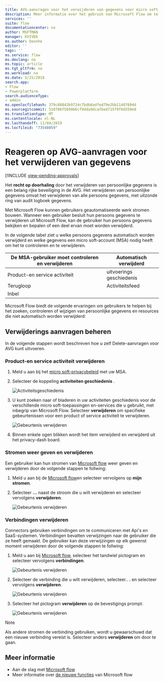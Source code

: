 ```yaml
---
title: AVG-aanvragen voor het verwijderen van gegevens voor micro soft-accounts (MSA) Microsoft Flow Microsoft Docs
description: Meer informatie over het gebruik van Microsoft Flow om te reageren op AVG betrokkenen-aanvragen voor het verwijderen van gegevens van micro soft-accounts.
services: ''
suite: flow
documentationcenter: na
author: MSFTMAN
manager: KVIVEK
ms.author: Deonhe
editor: ''
tags: ''
ms.service: flow
ms.devlang: na
ms.topic: article
ms.tgt_pltfrm: na
ms.workload: na
ms.date: 5/25/2018
search.app:
- Flow
- Powerplatform
search.audienceType:
- admin
ms.openlocfilehash: 379c88842b9724c7bdb6adfed79e2bb11497694d
ms.sourcegitcommit: 510706f5699b6cf9dda9dcafbed715f9f6d559e8
ms.translationtype: MT
ms.contentlocale: nl-NL
ms.lasthandoff: 11/04/2019
ms.locfileid: "73548059"
---
```

# <a name="respond-to-gdpr-data-subject-delete-requests"></a>Reageren op AVG-aanvragen voor het verwijderen van gegevens
[!INCLUDE [view-pending-approvals](includes/cc-rebrand.md)]

Het **recht op doorhaling** door het verwijderen van persoonlijke gegevens is een belang rijke beveiliging in de AVG. Het verwijderen van persoonlijke gegevens omvat het verwijderen van alle persoons gegevens, met uitzonde ring van audit logboek gegevens.

Met Microsoft Flow kunnen gebruikers geautomatiseerde werk stromen bouwen. Wanneer een gebruiker besluit hun persoons gegevens te verwijderen uit Microsoft Flow, kan de gebruiker hun persoons gegevens bekijken en bepalen of een deel ervan moet worden verwijderd.

In de volgende tabel ziet u welke persoons gegevens automatisch worden verwijderd en welke gegevens een micro soft-account (MSA) nodig heeft om het te controleren en te verwijderen.

|De MSA-gebruiker moet controleren en verwijderen|Automatisch verwijderd|
|------|------|
|Product-en service activiteit|uitvoerings geschiedenis|
|Terugloop|Activiteitsfeed|
|Inbel||

Microsoft Flow biedt de volgende ervaringen om gebruikers te helpen bij het zoeken, controleren of wijzigen van persoonlijke gegevens en resources die niet automatisch worden verwijderd:

## <a name="manage-delete-requests"></a>Verwijderings aanvragen beheren

In de volgende stappen wordt beschreven hoe u zelf Delete-aanvragen voor AVG kunt uitvoeren.

### <a name="delete-product-and-service-activity"></a>Product-en service activiteit verwijderen

1. Meld u aan bij het [micro soft-privacybeleid](https://account.microsoft.com/privacy/) met uw MSA.
1. Selecteer de koppeling **activiteiten geschiedenis** .

    ![Activiteitsgeschiedenis](./media/gdpr-dsr-export-msa/activityhistory.png)

1. U kunt zoeken naar of bladeren in uw activiteiten geschiedenis voor de verschillende micro soft-toepassingen en-services die u gebruikt, met inbegrip van Microsoft Flow. Selecteer **verwijderen** om specifieke gebeurtenissen voor een product of service activiteit te verwijderen.

    ![Gebeurtenis verwijderen](./media/gdpr-dsr-delete-msa/deleteevent.png)

1. Binnen enkele ogen blikken wordt het item verwijderd en verwijderd uit het privacy-dash board.

### <a name="list-and-delete-flows"></a>Stromen weer geven en verwijderen

Een gebruiker kan hun stromen van [Microsoft flow](https://flow.microsoft.com) weer geven en verwijderen door de volgende stappen te follwing:

1. Meld u aan bij de [Microsoft flow](https://flow.microsoft.com)en selecteer vervolgens op **mijn stromen**.

1. Selecteer **...** naast de stroom die u wilt verwijderen en selecteer vervolgens **verwijderen**.

    ![Gebeurtenis verwijderen](./media/gdpr-dsr-delete-msa/deleteflow.png)

### <a name="delete-connections"></a>Verbindingen verwijderen

Connectors gebruiken verbindingen om te communiceren met Api's en SaaS-systemen. Verbindingen bevatten verwijzingen naar de gebruiker die ze heeft gemaakt. De gebruiker kan deze verwijzingen op elk gewenst moment verwijderen door de volgende stappen te follwing:

1. Meld u aan bij [Microsoft flow](https://flow.microsoft.com), selecteer het tandwiel pictogram en selecteer vervolgens **verbindingen**.

    ![Gebeurtenis verwijderen](./media/gdpr-dsr-delete-msa/deleteconnections.png)

1. Selecteer de verbinding die u wilt verwijderen, selecteer.. **.** en selecteer vervolgens **verwijderen**.

    ![Gebeurtenis verwijderen](./media/gdpr-dsr-delete-msa/delete-connection.png)

1. Selecteer het pictogram **verwijderen** op de bevestigings prompt.

    ![Gebeurtenis verwijderen](./media/gdpr-dsr-delete-msa/confirmdelete.png)

> [!NOTE]
> Als andere stromen de verbinding gebruiken, wordt u gewaarschuwd dat een nieuwe verbinding vereist is. Selecteer anders **verwijderen** om door te gaan.
>
>

## <a name="learn-more"></a>Meer informatie

* Aan de slag met [Microsoft flow](getting-started.md)
* Meer informatie over [de nieuwe functies](release-notes.md) van Microsoft flow
